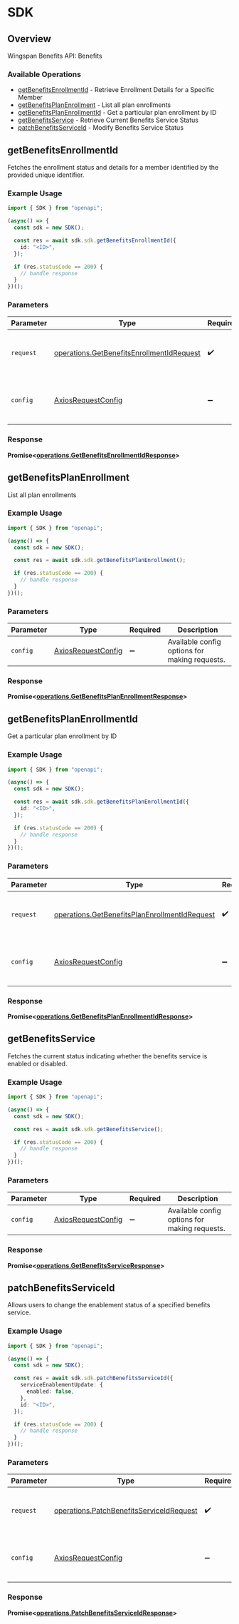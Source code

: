 # SDK


## Overview

Wingspan Benefits API: Benefits

### Available Operations

* [getBenefitsEnrollmentId](#getbenefitsenrollmentid) - Retrieve Enrollment Details for a Specific Member
* [getBenefitsPlanEnrollment](#getbenefitsplanenrollment) - List all plan enrollments
* [getBenefitsPlanEnrollmentId](#getbenefitsplanenrollmentid) - Get a particular plan enrollment by ID
* [getBenefitsService](#getbenefitsservice) - Retrieve Current Benefits Service Status
* [patchBenefitsServiceId](#patchbenefitsserviceid) - Modify Benefits Service Status

## getBenefitsEnrollmentId

Fetches the enrollment status and details for a member identified by the provided unique identifier.

### Example Usage

```typescript
import { SDK } from "openapi";

(async() => {
  const sdk = new SDK();

  const res = await sdk.sdk.getBenefitsEnrollmentId({
    id: "<ID>",
  });

  if (res.statusCode == 200) {
    // handle response
  }
})();
```

### Parameters

| Parameter                                                                                              | Type                                                                                                   | Required                                                                                               | Description                                                                                            |
| ------------------------------------------------------------------------------------------------------ | ------------------------------------------------------------------------------------------------------ | ------------------------------------------------------------------------------------------------------ | ------------------------------------------------------------------------------------------------------ |
| `request`                                                                                              | [operations.GetBenefitsEnrollmentIdRequest](../../models/operations/getbenefitsenrollmentidrequest.md) | :heavy_check_mark:                                                                                     | The request object to use for the request.                                                             |
| `config`                                                                                               | [AxiosRequestConfig](https://axios-http.com/docs/req_config)                                           | :heavy_minus_sign:                                                                                     | Available config options for making requests.                                                          |


### Response

**Promise<[operations.GetBenefitsEnrollmentIdResponse](../../models/operations/getbenefitsenrollmentidresponse.md)>**


## getBenefitsPlanEnrollment

List all plan enrollments

### Example Usage

```typescript
import { SDK } from "openapi";

(async() => {
  const sdk = new SDK();

  const res = await sdk.sdk.getBenefitsPlanEnrollment();

  if (res.statusCode == 200) {
    // handle response
  }
})();
```

### Parameters

| Parameter                                                    | Type                                                         | Required                                                     | Description                                                  |
| ------------------------------------------------------------ | ------------------------------------------------------------ | ------------------------------------------------------------ | ------------------------------------------------------------ |
| `config`                                                     | [AxiosRequestConfig](https://axios-http.com/docs/req_config) | :heavy_minus_sign:                                           | Available config options for making requests.                |


### Response

**Promise<[operations.GetBenefitsPlanEnrollmentResponse](../../models/operations/getbenefitsplanenrollmentresponse.md)>**


## getBenefitsPlanEnrollmentId

Get a particular plan enrollment by ID

### Example Usage

```typescript
import { SDK } from "openapi";

(async() => {
  const sdk = new SDK();

  const res = await sdk.sdk.getBenefitsPlanEnrollmentId({
    id: "<ID>",
  });

  if (res.statusCode == 200) {
    // handle response
  }
})();
```

### Parameters

| Parameter                                                                                                      | Type                                                                                                           | Required                                                                                                       | Description                                                                                                    |
| -------------------------------------------------------------------------------------------------------------- | -------------------------------------------------------------------------------------------------------------- | -------------------------------------------------------------------------------------------------------------- | -------------------------------------------------------------------------------------------------------------- |
| `request`                                                                                                      | [operations.GetBenefitsPlanEnrollmentIdRequest](../../models/operations/getbenefitsplanenrollmentidrequest.md) | :heavy_check_mark:                                                                                             | The request object to use for the request.                                                                     |
| `config`                                                                                                       | [AxiosRequestConfig](https://axios-http.com/docs/req_config)                                                   | :heavy_minus_sign:                                                                                             | Available config options for making requests.                                                                  |


### Response

**Promise<[operations.GetBenefitsPlanEnrollmentIdResponse](../../models/operations/getbenefitsplanenrollmentidresponse.md)>**


## getBenefitsService

Fetches the current status indicating whether the benefits service is enabled or disabled.

### Example Usage

```typescript
import { SDK } from "openapi";

(async() => {
  const sdk = new SDK();

  const res = await sdk.sdk.getBenefitsService();

  if (res.statusCode == 200) {
    // handle response
  }
})();
```

### Parameters

| Parameter                                                    | Type                                                         | Required                                                     | Description                                                  |
| ------------------------------------------------------------ | ------------------------------------------------------------ | ------------------------------------------------------------ | ------------------------------------------------------------ |
| `config`                                                     | [AxiosRequestConfig](https://axios-http.com/docs/req_config) | :heavy_minus_sign:                                           | Available config options for making requests.                |


### Response

**Promise<[operations.GetBenefitsServiceResponse](../../models/operations/getbenefitsserviceresponse.md)>**


## patchBenefitsServiceId

Allows users to change the enablement status of a specified benefits service.

### Example Usage

```typescript
import { SDK } from "openapi";

(async() => {
  const sdk = new SDK();

  const res = await sdk.sdk.patchBenefitsServiceId({
    serviceEnablementUpdate: {
      enabled: false,
    },
    id: "<ID>",
  });

  if (res.statusCode == 200) {
    // handle response
  }
})();
```

### Parameters

| Parameter                                                                                            | Type                                                                                                 | Required                                                                                             | Description                                                                                          |
| ---------------------------------------------------------------------------------------------------- | ---------------------------------------------------------------------------------------------------- | ---------------------------------------------------------------------------------------------------- | ---------------------------------------------------------------------------------------------------- |
| `request`                                                                                            | [operations.PatchBenefitsServiceIdRequest](../../models/operations/patchbenefitsserviceidrequest.md) | :heavy_check_mark:                                                                                   | The request object to use for the request.                                                           |
| `config`                                                                                             | [AxiosRequestConfig](https://axios-http.com/docs/req_config)                                         | :heavy_minus_sign:                                                                                   | Available config options for making requests.                                                        |


### Response

**Promise<[operations.PatchBenefitsServiceIdResponse](../../models/operations/patchbenefitsserviceidresponse.md)>**

